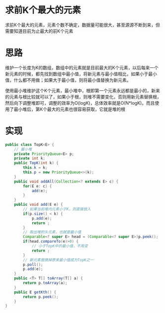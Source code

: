# 求前K个最大的元素  
求前K个最大的元素，元素个数不确定，数据量可能很大，甚至源源不断到来，但需要知道目前为止最大的前K个元素   


# 思路  
维护一个长度为K的数组，数组中的元素就是目前最大的K个元素，以后每来一个新元素的时候，都先找到数组中最小值，将新元素与最小值相比，如果小于最小值，什么都不用做；如果大于最小值，则将最小值替换为新元素。 

使用最小堆维护这个K个元素，最小堆中，根即第一个元素永远都是最小的，新来的元素与根比较就可以了，如果小于根，则堆不需要变化，否则用新元素替换根，然后向下调整堆即可，调整的效率为O(logK)，总体效率就是O(N*logK)。而且使用了最小堆后，第K个最大的元素也很容易获取，它就是堆的根 

# 实现  
```java
public class TopK<E> {
    // 最小堆
    private PriorityQueue<E> p;
    private int k;
    public TopK(int k) {
        this.k = k;
        this.p = new PriorityQueue<>(k);
    }
    public void addAll(Collection<? extends E> c) {
        for(E e: c) {
            add(e);
        }
    }
    public void add(E e) {
        // 如果当前堆内元素小于K，则直接放入
        if(p.size() < k) {
            p.add(e);
            return ;
        }
        // 取出堆的头元素，也就是最小值
        Comparable<? super E> head = (Comparable<? super E>)p.peek();
        if(head.compareTo(e)>0) {
            // 小于TopK中的最小值，不用变
            return ;
        }
        // 新元素替换掉原来最小值成为TopK之一
        p.poll();
        p.add(e);
    }
    public <T> T[] toArray(T[] a) {
        return p.toArray(a);
    }
    public E getKth() {
        return p.peek();
    }
}
```